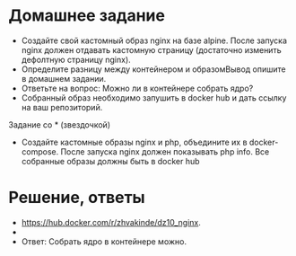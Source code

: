 # Домашнее задание
* Создайте свой кастомный образ nginx на базе alpine. После запуска nginx должен отдавать кастомную страницу (достаточно изменить дефолтную страницу nginx).
* Определите разницу между контейнером и образомВывод опишите в домашнем задании.
* Ответьте на вопрос: Можно ли в контейнере собрать ядро?
* Собранный образ необходимо запушить в docker hub и дать ссылку на ваш репозиторий.

Задание со * (звездочкой)
* Создайте кастомные образы nginx и php, объедините их в docker-compose. После запуска nginx должен показывать php info. Все собранные образы должны быть в docker hub

# Решение, ответы
* https://hub.docker.com/r/zhvakinde/dz10_nginx.
*
*  Ответ: Собрать ядро в контейнере можно.
